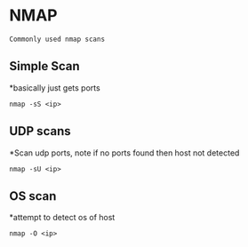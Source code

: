 # NMAP

    Commonly used nmap scans
    
## Simple Scan
*basically just gets ports
``` 
nmap -sS <ip> 
```

## UDP scans
*Scan udp ports, note if no ports found then host not detected
``` 
nmap -sU <ip> 
```

## OS scan
*attempt to detect os of host
``` 
nmap -O <ip> 
```